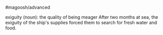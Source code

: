#magoosh/advanced

exiguity (noun): the quality of being meager 
After two months at sea, the exiguity of the ship's supplies forced them to search for fresh water and 
food. 
